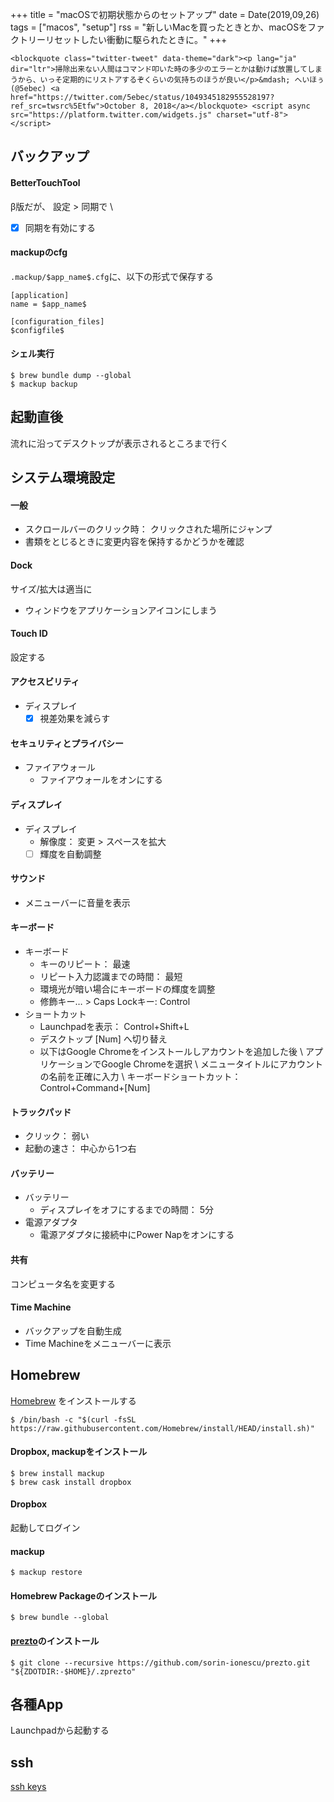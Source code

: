 +++
title = "macOSで初期状態からのセットアップ"
date = Date(2019,09,26)
tags = ["macos", "setup"]
rss = "新しいMacを買ったときとか、macOSをファクトリーリセットしたい衝動に駆られたときに。"
+++

~~~
<blockquote class="twitter-tweet" data-theme="dark"><p lang="ja" dir="ltr">掃除出来ない人間はコマンド叩いた時の多少のエラーとかは動けば放置してしまうから、いっそ定期的にリストアするぞくらいの気持ちのほうが良い</p>&mdash; へいほぅ (@5ebec) <a href="https://twitter.com/5ebec/status/1049345182955528197?ref_src=twsrc%5Etfw">October 8, 2018</a></blockquote> <script async src="https://platform.twitter.com/widgets.js" charset="utf-8"></script>
~~~

## バックアップ

#### BetterTouchTool

β版だが、 設定 > 同期で \\
 - [x] 同期を有効にする

#### mackupのcfg

`.mackup/$app_name$.cfg`に、以下の形式で保存する

```
[application]
name = $app_name$

[configuration_files]
$configfile$
```

#### シェル実行

```shell
$ brew bundle dump --global
$ mackup backup
```

## 起動直後

流れに沿ってデスクトップが表示されるところまで行く

## システム環境設定

#### 一般

* スクロールバーのクリック時： クリックされた場所にジャンプ  
* 書類をとじるときに変更内容を保持するかどうかを確認  

#### Dock
サイズ/拡大は適当に

* ウィンドウをアプリケーションアイコンにしまう

#### Touch ID
設定する

#### アクセスビリティ

* ディスプレイ
  - [x] 視差効果を減らす

#### セキュリティとプライバシー

* ファイアウォール
  * ファイアウォールをオンにする

#### ディスプレイ

* ディスプレイ
  * 解像度： 変更 > スペースを拡大  
  - [ ] 輝度を自動調整

#### サウンド

* メニューバーに音量を表示

#### キーボード

* キーボード
  * キーのリピート： 最速
  * リピート入力認識までの時間： 最短
  * 環境光が暗い場合にキーボードの輝度を調整
  * 修飾キー… > Caps Lockキー: Control
* ショートカット
  * Launchpadを表示： Control+Shift+L
  * デスクトップ [Num] へ切り替え  
  * 以下はGoogle Chromeをインストールしアカウントを追加した後 \\
    アプリケーションでGoogle Chromeを選択 \\
    メニュータイトルにアカウントの名前を正確に入力 \\
    キーボードショートカット： Control+Command+[Num]


#### トラックパッド

* クリック： 弱い
* 起動の速さ： 中心から1つ右

#### バッテリー

* バッテリー
  * ディスプレイをオフにするまでの時間： 5分
* 電源アダプタ
  * 電源アダプタに接続中にPower Napをオンにする

#### 共有

コンピュータ名を変更する

#### Time Machine

* バックアップを自動生成
* Time Machineをメニューバーに表示

## Homebrew

[Homebrew](https://brew.sh/) をインストールする  

```shell
$ /bin/bash -c "$(curl -fsSL https://raw.githubusercontent.com/Homebrew/install/HEAD/install.sh)"
```

#### Dropbox, mackupをインストール

```shell
$ brew install mackup
$ brew cask install dropbox
```

#### Dropbox

起動してログイン

#### mackup

```shell
$ mackup restore
```

#### Homebrew Packageのインストール

```shell
$ brew bundle --global
```

#### [prezto](https://github.com/sorin-ionescu/prezto)のインストール
```shell
$ git clone --recursive https://github.com/sorin-ionescu/prezto.git "${ZDOTDIR:-$HOME}/.zprezto"
```

## 各種App
Launchpadから起動する

## ssh
[ssh keys](https://blog.5ebec.dev/posts/ssh-keys/)


